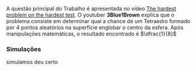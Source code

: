 A questão principal do Trabalho é apresentada no vídeo [The hardest problem on the hardest test](https://www.youtube.com/watch?v=OkmNXy7er84). O youtuber **3Blue1Brown** explica que o problema consiste em determinar qual a chance de um Tetraedro formado por 4 pontos aleatórios na superfície englobar o centro da esfera.
Após manipulações matemáticas, o resultado encontrado é $\dfrac{1}{8}$
### Simulações 
simulamos
deu certo